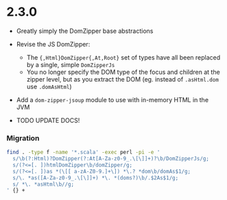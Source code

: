 # 2.3.0

* Greatly simply the DomZipper base abstractions
* Revise the JS DomZipper:
  * The `{,Html}DomZipper{,At,Root}` set of types have all been replaced by a single, simple `DomZipperJs`
  * You no longer specify the DOM type of the focus and children at the zipper level,
    but as you extract the DOM
    (eg. instead of `.asHtml.dom` use `.domAsHtml`)
* Add a `dom-zipper-jsoup` module to use with in-memory HTML in the JVM

* TODO UPDATE DOCS!

### Migration

```sh
find . -type f -name '*.scala' -exec perl -pi -e '
  s/\b(?:Html)?DomZipper(?:At[A-Za-z0-9_.\[\]]+)?\b/DomZipperJs/g;
  s/(?<=[. ])htmlDomZipper\b/domZipper/g;
  s/(?<=[. ])as *(\[[ a-zA-Z0-9.]+\]) *\.? *dom\b/domAs$1/g;
  s/\. *as([A-Za-z0-9_.\[\]]+) *\. *(doms?)\b/.$2As$1/g;
  s/ *\. *asHtml\b//g;
' {} +
```
